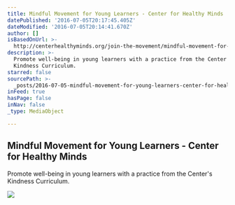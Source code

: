 ```yaml
---
title: Mindful Movement for Young Learners - Center for Healthy Minds
datePublished: '2016-07-05T20:17:45.405Z'
dateModified: '2016-07-05T20:14:41.670Z'
author: []
isBasedOnUrl: >-
  http://centerhealthyminds.org/join-the-movement/mindful-movement-for-young-learners?utm_source=July+2016+Newsletter+-+Prospect&utm_campaign=July+Newsletter+-+Prospect&utm_medium=email
description: >-
  Promote well-being in young learners with a practice from the Center's
  Kindness Curriculum.
starred: false
sourcePath: >-
  _posts/2016-07-05-mindful-movement-for-young-learners-center-for-healthy-min.md
inFeed: true
hasPage: false
inNav: false
_type: MediaObject

---
```

<article style=""><h1>Mindful Movement for Young Learners - Center for Healthy Minds</h1><p>Promote well-being in young learners with a practice from the Center's Kindness Curriculum.</p><img src="http://centerhealthyminds.org/assets/images-articles/Mindful-Movement-WEB.jpg" /></article>